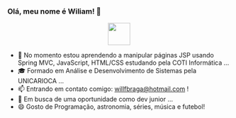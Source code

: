 ### Olá, meu nome é Wiliam! 👋

<div id="header" align="center">
  <img src="https://media.giphy.com/media/M9gbBd9nbDrOTu1Mqx/giphy.gif" width="50"/>
</div>

- 🌱 No momento estou aprendendo a manipular páginas JSP usando Spring MVC, JavaScript, HTML/CSS estudando pela COTI Informática ...
- 🎓 Formado em Análise e Desenvolvimento de Sistemas pela UNICARIOCA ...
- 📫 Entrando em contato comigo: willfbraga@hotmail.com !
- 🔎 Em busca de uma oportunidade como dev junior ...
- 😄 Gosto de Programação, astronomia, séries, música e futebol!
  


<!--
**willbragadev/willbragadev** is a ✨ _special_ ✨ repository because its `README.md` (this file) appears on your GitHub profile.

Here are some ideas to get you started:

- 🔭 I’m currently working on ...
- 🌱 No momento estou aprendendo a manipular páginas JSP usando Spring MVC, JavaScript, HTML/CSS ...
- 🤔 I’m looking for help with ...
- 💬 Ask me about ...
- 📫 How to reach me: ...
- 😄 Pronouns: ...
- ⚡ Fun fact: ...
-->
